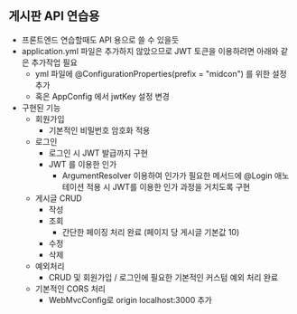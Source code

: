 ## 게시판 API 연습용
- 프론트엔드 연습할때도 API 용으로 쓸 수 있을듯
- application.yml 파일은 추가하지 않았으므로 JWT 토큰을 이용하려면 아래와 같은 추가작업 필요
  - yml 파일에 @ConfigurationProperties(prefix = "midcon") 를 위한 설정 추가
  - 혹은 AppConfig 에서 jwtKey 설정 변경
- 구현된 기능
  - 회원가입
    - 기본적인 비밀번호 암호화 적용
  - 로그인
    - 로그인 시 JWT 발급까지 구현
    - JWT 를 이용한 인가
      - ArgumentResolver 이용하여 인가가 필요한 메서드에 @Login 애노테이션 적용 시 JWT를 이용한 인가 과정을 거치도록 구현
  - 게시글 CRUD
    - 작성
    - 조회
      - 간단한 페이징 처리 완료 (페이지 당 게시글 기본값 10)
    - 수정
    - 삭제
  - 예외처리
    - CRUD 및 회원가입 / 로그인에 필요한 기본적인 커스텀 예외 처리 완료
  - 기본적인 CORS 처리
    - WebMvcConfig로 origin localhost:3000 추가
